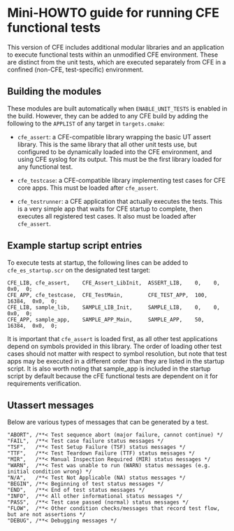 # Mini-HOWTO guide for running CFE functional tests

This version of CFE includes additional modular libraries and an application
to execute functional tests within an unmodified CFE environment.  These are
distinct from the unit tests, which are executed separately from CFE in a
confined (non-CFE, test-specific) environment.

## Building the modules

These modules are built automatically when `ENABLE_UNIT_TESTS` is enabled
in the build.  However, they can be added to any CFE build by adding the
following to the `APPLIST` of any target in `targets.cmake`:

- `cfe_assert`: a CFE-compatible library wrapping the basic UT assert library.  This
is the same library that all other unit tests use, but configured to be
dynamically loaded into the CFE environment, and using CFE syslog for its output.
This must be the first library loaded for any functional test.

- `cfe_testcase`: a CFE-compatible library implementing test cases for CFE core apps.
This must be loaded after `cfe_assert`.

- `cfe_testrunner`: a CFE application that actually executes the tests.  This is a very
simple app that waits for CFE startup to complete, then executes all registered test
cases.  It also must be loaded after `cfe_assert`.


## Example startup script entries

To execute tests at startup, the following lines can be added to `cfe_es_startup.scr` on the
designated test target:

    CFE_LIB, cfe_assert,    CFE_Assert_LibInit,  ASSERT_LIB,    0,    0,      0x0,  0;
    CFE_APP, cfe_testcase,  CFE_TestMain,        CFE_TEST_APP,  100,  16384,  0x0,  0;
    CFE_LIB, sample_lib,    SAMPLE_LIB_Init,     SAMPLE_LIB,    0,    0,      0x0,  0;
    CFE_APP, sample_app,    SAMPLE_APP_Main,     SAMPLE_APP,    50,   16384,  0x0,  0;

It is important that `cfe_assert` is loaded first, as all other test applications depend on
symbols provided in this library.  The order of loading other test cases should not
matter with respect to symbol resolution, but note that test apps may be executed in
a different order than they are listed in the startup script.  It is also worth noting
that sample_app is included in the startup script by default because the cFE functional
tests are dependent on it for requirements verification.

## Utassert messages

Below are various types of messages that can be generated by a test.

    "ABORT", /**< Test sequence abort (major failure, cannot continue) */
    "FAIL",  /**< Test case failure status messages */
    "TSF",   /**< Test Setup Failure (TSF) status messages */
    "TTF",   /**< Test Teardown Failure (TTF) status messages */
    "MIR",   /**< Manual Inspection Required (MIR) status messages */
    "WARN",  /**< Test was unable to run (WARN) status messages (e.g. initial condition wrong) */
    "N/A",   /**< Test Not Applicable (NA) status messages */
    "BEGIN", /**< Beginning of test status messages */
    "END",   /**< End of test status messages */
    "INFO",  /**< All other informational status messages */
    "PASS",  /**< Test case passed (normal) status messages */
    "FLOW",  /**< Other condition checks/messages that record test flow, but are not assertions */
    "DEBUG", /**< Debugging messages */

